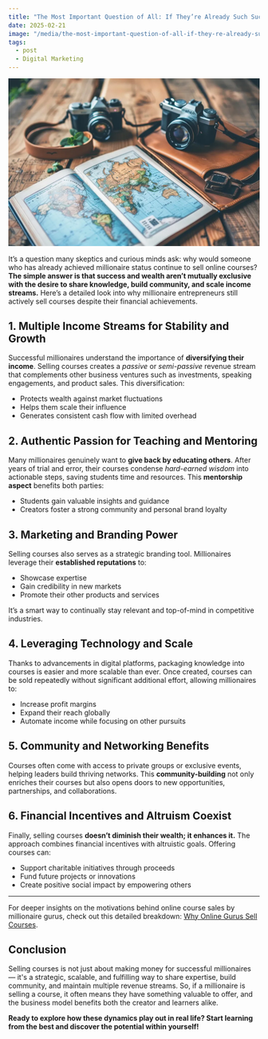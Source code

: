```yaml
---
title: "The Most Important Question of All: If They’re Already Such Successful Millionaires, Why Are They Selling Courses?"
date: 2025-02-21
image: "/media/the-most-important-question-of-all-if-they-re-already-such-successful-millionaires-why-are-they-selling-courses.webp"
tags:
  - post
  - Digital Marketing
---
```


![The Most Important Question of All: If They’re Already Such Successful Millionaires, Why Are They Selling Courses?](/media/the-most-important-question-of-all-if-they-re-already-such-successful-millionaires-why-are-they-selling-courses.webp)

It’s a question many skeptics and curious minds ask: why would someone who has already achieved millionaire status continue to sell online courses? **The simple answer is that success and wealth aren’t mutually exclusive with the desire to share knowledge, build community, and scale income streams.** Here’s a detailed look into why millionaire entrepreneurs still actively sell courses despite their financial achievements.

## 1. Multiple Income Streams for Stability and Growth

Successful millionaires understand the importance of **diversifying their income**. Selling courses creates a *passive* or *semi-passive* revenue stream that complements other business ventures such as investments, speaking engagements, and product sales. This diversification:

- Protects wealth against market fluctuations
- Helps them scale their influence
- Generates consistent cash flow with limited overhead

## 2. Authentic Passion for Teaching and Mentoring

Many millionaires genuinely want to **give back by educating others**. After years of trial and error, their courses condense *hard-earned wisdom* into actionable steps, saving students time and resources. This **mentorship aspect** benefits both parties:

- Students gain valuable insights and guidance
- Creators foster a strong community and personal brand loyalty

## 3. Marketing and Branding Power

Selling courses also serves as a strategic branding tool. Millionaires leverage their **established reputations** to:

- Showcase expertise
- Gain credibility in new markets
- Promote their other products and services

It’s a smart way to continually stay relevant and top-of-mind in competitive industries.

## 4. Leveraging Technology and Scale

Thanks to advancements in digital platforms, packaging knowledge into courses is easier and more scalable than ever. Once created, courses can be sold repeatedly without significant additional effort, allowing millionaires to:

- Increase profit margins
- Expand their reach globally
- Automate income while focusing on other pursuits

## 5. Community and Networking Benefits

Courses often come with access to private groups or exclusive events, helping leaders build thriving networks. This **community-building** not only enriches their courses but also opens doors to new opportunities, partnerships, and collaborations.

## 6. Financial Incentives and Altruism Coexist

Finally, selling courses **doesn’t diminish their wealth; it enhances it.** The approach combines financial incentives with altruistic goals. Offering courses can:

- Support charitable initiatives through proceeds
- Fund future projects or innovations
- Create positive social impact by empowering others

---

For deeper insights on the motivations behind online course sales by millionaire gurus, check out this detailed breakdown: [Why Online Gurus Sell Courses](https://supertotallyawesome.com/posts/make-money-online-gurus/).

## Conclusion

Selling courses is not just about making money for successful millionaires — it's a strategic, scalable, and fulfilling way to share expertise, build community, and maintain multiple revenue streams. So, if a millionaire is selling a course, it often means they have something valuable to offer, and the business model benefits both the creator and learners alike.

**Ready to explore how these dynamics play out in real life? Start learning from the best and discover the potential within yourself!**

